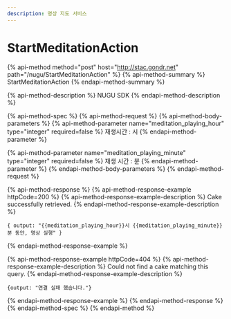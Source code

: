 ```yaml
---
description: 명상 지도 서비스
---
```


# StartMeditationAction

{% api-method method="post" host="http://stac.gondr.net" path="/nugu/StartMeditationAction" %}
{% api-method-summary %}
StartMeditationAction
{% endapi-method-summary %}

{% api-method-description %}
NUGU SDK
{% endapi-method-description %}

{% api-method-spec %}
{% api-method-request %}
{% api-method-body-parameters %}
{% api-method-parameter name="meditation\_playing\_hour" type="integer" required=false %}
재생시간 : 시
{% endapi-method-parameter %}

{% api-method-parameter name="meditation\_playing\_minute" type="integer" required=false %}
재생 시간 : 분
{% endapi-method-parameter %}
{% endapi-method-body-parameters %}
{% endapi-method-request %}

{% api-method-response %}
{% api-method-response-example httpCode=200 %}
{% api-method-response-example-description %}
Cake successfully retrieved.
{% endapi-method-response-example-description %}

```
{ output: "{{meditation_playing_hour}}시 {{meditation_playing_minute}}분 동안, 명상 실행" }
```
{% endapi-method-response-example %}

{% api-method-response-example httpCode=404 %}
{% api-method-response-example-description %}
Could not find a cake matching this query.
{% endapi-method-response-example-description %}

```
{output: "연결 실패 했습니다."}
```
{% endapi-method-response-example %}
{% endapi-method-response %}
{% endapi-method-spec %}
{% endapi-method %}



